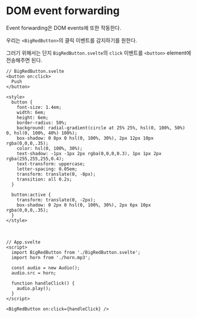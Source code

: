 # DOM event forwarding
Event forwarding은 DOM events에 또한 작동한다.

우리는 `<BigRedButton>`의 클릭 이벤트를 감지하기를 원한다.

그러기 위해서는 단지 `BigRedButton.svelte`의 `click` 이벤트를 `<button>` element에 전송해주면 된다.

```svelte
// BigRedButton.svelte
<button on:click>
  Push
</button>

<style>
  button {
    font-size: 1.4em;
    width: 6em;
    height: 6em;
    border-radius: 50%;
    background: radial-gradient(circle at 25% 25%, hsl(0, 100%, 50%) 0, hsl(0, 100%, 40%) 100%);
    box-shadow: 0 8px 0 hsl(0, 100%, 30%), 2px 12px 10px rgba(0,0,0,.35);
    color: hsl(0, 100%, 30%);
    text-shadow: -1px -1px 2px rgba(0,0,0,0.3), 1px 1px 2px rgba(255,255,255,0.4);
    text-transform: uppercase;
    letter-spacing: 0.05em;
    transform: translate(0, -8px);
    transition: all 0.2s;
  }

  button:active {
    transform: translate(0, -2px);
    box-shadow: 0 2px 0 hsl(0, 100%, 30%), 2px 6px 10px rgba(0,0,0,.35);
  }
</style>
```

<br />

```svelte
// App.svelte
<script>
  import BigRedButton from './BigRedButton.svelte';
  import horn from './horn.mp3';

  const audio = new Audio();
  audio.src = horn;

  function handleClick() {
    audio.play();
  }
</script>

<BigRedButton on:click={handleClick} />
```